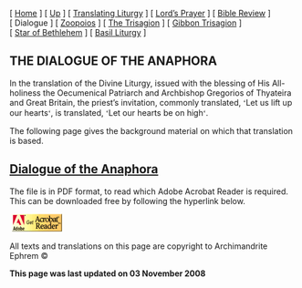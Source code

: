 \[ [Home](index.md) \] \[ [Up](obiter_scripta.md) \] \[ [Translating Liturgy](translating_liturgy.md) \] \[ [Lord’s Prayer](lord%27s_prayer.md) \] \[ [Bible Review](bible_review.md) \] \[ Dialogue \] \[ [Zoopoios](zoopoios.md) \] \[ [The Trisagion](the_trisagion.md) \] \[ [Gibbon Trisagion](gibbon_trisagion.md) \] \[ [Star of Bethlehem](Star%20of%20Bethlehem.md) \] \[ [Basil Liturgy](basil_liturgy.md) \]

THE DIALOGUE OF THE ANAPHORA
----------------------------

In the translation of the Divine Liturgy, issued with the blessing of His All-holiness the Oecumenical Patriarch and Archbishop Gregorios of Thyateira and Great Britain, the priest’s invitation, commonly translated, <span style="mso-bidi-font-size: 10.0pt; font-family: Book Antiqua; mso-fareast-font-family: Times New Roman; mso-bidi-font-family: Times New Roman; mso-ansi-language: EN-GB; mso-fareast-language: EN-US; mso-bidi-language: AR-SA">‘</span>Let us lift up our hearts<span style="mso-bidi-font-size: 10.0pt; font-family: Book Antiqua; mso-fareast-font-family: Times New Roman; mso-bidi-font-family: Times New Roman; mso-ansi-language: EN-GB; mso-fareast-language: EN-US; mso-bidi-language: AR-SA">‘</span>, is translated, <span style="mso-bidi-font-size: 10.0pt; font-family: Book Antiqua; mso-fareast-font-family: Times New Roman; mso-bidi-font-family: Times New Roman; mso-ansi-language: EN-GB; mso-fareast-language: EN-US; mso-bidi-language: AR-SA">‘</span>Let our hearts be on high<span style="mso-bidi-font-size: 10.0pt; font-family: Book Antiqua; mso-fareast-font-family: Times New Roman; mso-bidi-font-family: Times New Roman; mso-ansi-language: EN-GB; mso-fareast-language: EN-US; mso-bidi-language: AR-SA">‘</span>.

The following page gives the background material on which that translation is based.

[Dialogue of the Anaphora](Dialogue.pdf)
----------------------------------------

The file is in PDF format, to read which Adobe Acrobat Reader is required. This can be downloaded free by following the hyperlink below.

 [<img src="getacro.gif" width="88" height="31" />](http://www.adobe.com)

All texts and translations on this page are copyright to
Archimandrite Ephrem ©

**This page was last updated on 03 November 2008**
